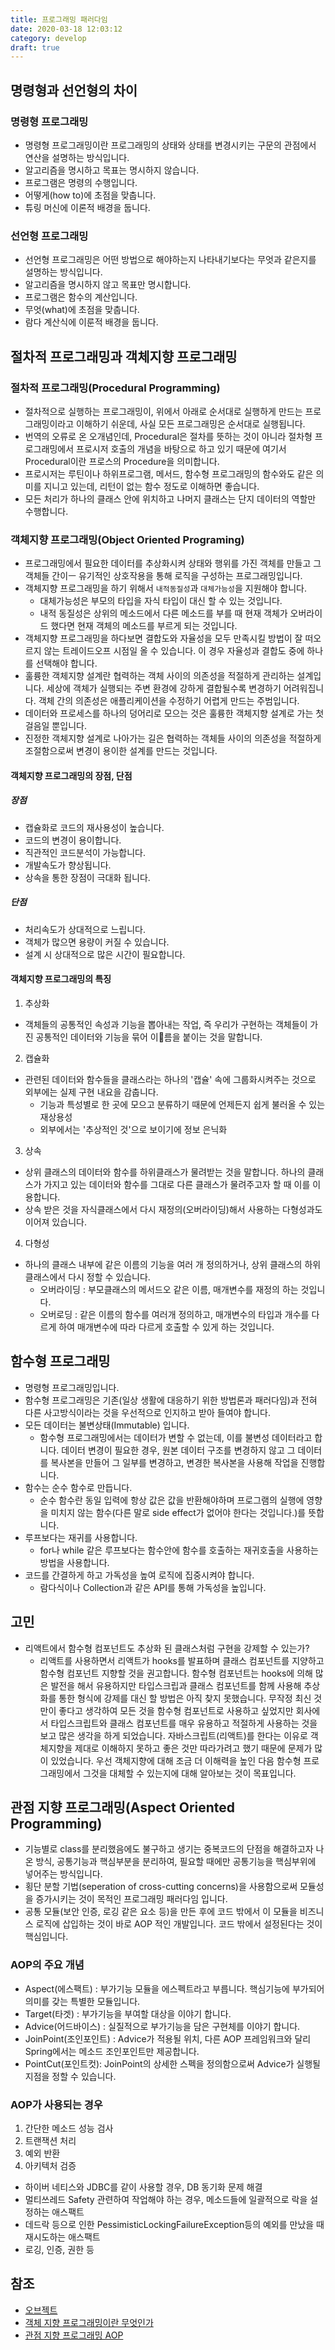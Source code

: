 ```yaml
---
title: 프로그래밍 패러다임
date: 2020-03-18 12:03:12
category: develop
draft: true
---
```


## 명령형과 선언형의 차이

### 명령형 프로그래밍

- 명령형 프로그래밍이란 프로그래밍의 상태와 상태를 변경시키는 구문의 관점에서 연산을 설명하는 방식입니다.
- 알고리즘을 명시하고 목표는 명시하지 않습니다.
- 프로그램은 명령의 수행입니다.
- 어떻게(how to)에 초점을 맞춥니다.
- 튜링 머신에 이론적 배경을 둡니다.

### 선언형 프로그래밍

- 선언형 프로그래밍은 어떤 방법으로 해야하는지 나타내기보다는 무엇과 같은지를 설명하는 방식입니다.
- 알고리즘을 명시하지 않고 목표만 명시합니다.
- 프로그램은 함수의 계산입니다.
- 무엇(what)에 초점을 맞춥니다.
- 람다 계산식에 이룬적 배경을 둡니다.

## 절차적 프로그래밍과 객체지향 프로그래밍

### 절차적 프로그래밍(Procedural Programming)

- 절차적으로 실행하는 프로그래밍이, 위에서 아래로 순서대로 실행하게 만드는 프로그래밍이라고 이해하기 쉬운데, 사실 모든 프로그래밍은 순서대로 실행됩니다.
- 번역의 오류로 온 오개념인데, Procedural은 절차를 뜻하는 것이 아니라 절차형 프로그래밍에서 프로시저 호출의 개념을 바탕으로 하고 있기 때문에 여기서 Procedural이란 프로스의 Procedure을 의미합니다.
- 프로시저는 루틴이나 하위프로그램, 메서드, 함수형 프로그래밍의 함수와도 같은 의미를 지니고 있는데, 리턴이 없는 함수 정도로 이해하면 좋습니다.
- 모든 처리가 하나의 클래스 안에 위치하고 나머지 클래스는 단지 데이터의 역할만 수행합니다.

### 객체지향 프로그래밍(Object Oriented Programing)

- 프로그래밍에서 필요한 데이터를 추상화시켜 상태와 행위를 가진 객체를 만들고 그 객체들 간이ㅡ 유기적인 상호작용을 통해 로직을 구성하는 프로그래밍입니다.
- 객체지향 프로그래밍을 하기 위해서 `내적동질성`과 `대체가능성`을 지원해야 합니다.
  - 대체가능성은 부모의 타입을 자식 타입이 대신 할 수 있는 것입니다.
  - 내적 동질성은 상위의 메소드에서 다른 메소드를 부를 때 현재 객체가 오버라이드 했다면 현재 객체의 메소드를 부르게 되는 것입니다.
- 객체지향 프로그래밍을 하다보면 결합도와 자율성을 모두 만족시킬 방법이 잘 떠오르지 않는 트레이드오프 시점일 올 수 있습니다. 이 경우 자율성과 결합도 중에 하나를 선택해야 합니다.
- 훌륭한 객체지향 설계란 협력하는 객체 사이의 의존성을 적절하게 관리하는 설계입니다. 세상에 객체가 실행되는 주변 환경에 강하게 결합될수록 변경하기 어려워집니다. 객체 간의 의존성은 애플리케이션을 수정하기 어렵게 만드는 주범입니다.
- 데이터와 프로세스를 하나의 덩어리로 모으는 것은 훌륭한 객체지향 설계로 가는 첫걸음일 뿐입니다.
- 진정한 객체지향 설계로 나아가는 길은 협력하는 객체들 사이의 의존성을 적절하게 조절함으로써 변경이 용이한 설계를 만드는 것입니다.

#### 객체지향 프로그래밍의 장점, 단점

##### 장점

- 캡슐화로 코드의 재사용성이 높습니다.
- 코드의 변경이 용이합니다.
- 직관적인 코드분석이 가능합니다.
- 개발속도가 향상됩니다.
- 상속을 통한 장점이 극대화 됩니다.

##### 단점

- 처리속도가 상대적으로 느립니다.
- 객체가 많으면 용량이 커질 수 있습니다.
- 설계 시 상대적으로 많은 시간이 필요합니다.

#### 객체지향 프로그래밍의 특징

1. 추상화

- 객체들의 공통적인 속성과 기능을 뽑아내는 작업, 즉 우리가 구현하는 객체들이 가진 공통적인 데이터와 기능을 묶어 이름을 붙이는 것을 말합니다.

2. 캡슐화

- 관련된 데이터와 함수들을 클래스라는 하나의 '캡슐' 속에 그룹화시켜주는 것으로 외부에는 실제 구현 내요을 감춥니다.
  - 기능과 특성별로 한 곳에 모으고 분류하기 때문에 언제든지 쉽게 불러올 수 있는 재상용성
  - 외부에서는 '추상적인 것'으로 보이기에 정보 은닉화

3. 상속

- 상위 클래스의 데이터와 함수를 하위클래스가 물려받는 것을 말합니다. 하나의 클래스가 가지고 있는 데이터와 함수를 그대로 다른 클래스가 물려주고자 할 때 이를 이용합니다.
- 상속 받은 것을 자식클래스에서 다시 재정의(오버라이딩)해서 사용하는 다형성과도 이어져 있습니다.

4. 다형성

- 하나의 클래스 내부에 같은 이름의 기능을 여러 개 정의하거나, 상위 클래스의 하위 클래스에서 다시 정할 수 있습니다.
  - 오버라이딩 : 부모클래스의 메서드오 같은 이름, 매개변수를 재정의 하는 것입니다.
  - 오버로딩 : 같은 이름의 함수를 여러개 정의하고, 매개변수의 타입과 개수를 다르게 하여 매개변수에 따라 다르게 호출할 수 있게 하는 것입니다.

## 함수형 프로그래밍

- 명령형 프로그래밍입니다.
- 함수형 프로그래밍은 기존(일상 생활에 대응하기 위한 방법론과 패러다임)과 전혀 다른 사고방식이라는 것을 우선적으로 인지하고 받아 들여야 합니다.
- 모든 데이터는 불변상태(Immutable) 입니다.
  - 함수형 프로그래밍에서는 데이터가 변할 수 없는데, 이를 불변성 데이터라고 합니다. 데이터 변경이 필요한 경우, 원본 데이터 구조를 변경하지 않고 그 데이터를 복사본을 만들어 그 일부를 변경하고, 변경한 복사본을 사용해 작업을 진행합니다.
- 함수는 순수 함수로 만듭니다.
  - 순수 함수란 동일 입력에 항상 값은 값을 반환해야하며 프로그램의 실행에 영향을 미치지 않는 함수(다른 말로 side effect가 없어야 한다는 것입니다.)를 뜻합니다.
- 루프보다는 재귀를 사용합니다.
  - for나 while 같은 루프보다는 함수안에 함수를 호출하는 재귀호출을 사용하는 방법을 사용합니다.
- 코드를 간결하게 하고 가독성을 높여 로직에 집중시켜야 합니다.
  - 람다식이나 Collection과 같은 API를 통해 가독성을 높입니다.

## 고민

- 리액트에서 함수형 컴포넌트도 추상화 된 클래스처럼 구현을 강제할 수 있는가?
  - 리액트를 사용하면서 리액트가 hooks를 발표하며 클래스 컴포넌트를 지양하고 함수형 컴포넌트 지향할 것을 권고합니다. 함수형 컴포넌트는 hooks에 의해 많은 발전을 해서 유용하지만 타입스크립과 클래스 컴포넌트를 함께 사용해 추상화를 통한 형식에 강제를 대신 할 방법은 아직 찾지 못했습니다. 무작정 최신 것만이 좋다고 생각하여 모든 것을 함수형 컴포넌트로 사용하고 싶었지만 회사에서 타입스크립트와 클래스 컴포넌트를 매우 유용하고 적절하게 사용하는 것을 보고 많은 생각을 하게 되었습니다. 자바스크립트(리액트)를 한다는 이유로 객체지향을 제대로 이해하지 못하고 좋은 것만 따라가려고 했기 때문에 문제가 많이 있었습니다. 우선 객체지향에 대해 조금 더 이해력을 높인 다음 함수형 프로그래밍에서 그것을 대체할 수 있는지에 대해 알아보는 것이 목표입니다.

## 관점 지향 프로그래밍(Aspect Oriented Programming)

- 기능별로 class를 분리했음에도 불구하고 생기는 중복코드의 단점을 해결하고자 나온 방식, 공통기능과 핵심부분을 분리하여, 필요할 때에만 공통기능을 핵심부위에 넣어주는 방식입니다.
- 횡단 분할 기법(seperation of cross-cutting concerns)을 사용함으로써 모듈성을 증가시키는 것이 목적인 프로그래밍 패러다임 입니다.
- 공통 모듈(보안 인증, 로깅 같은 요소 등)을 만든 후에 코드 밖에서 이 모듈을 비즈니스 로직에 삽입하는 것이 바로 AOP 적인 개발입니다. 코드 밖에서 설정된다는 것이 핵심입니다.

### AOP의 주요 개념

- Aspect(에스팩트) : 부가기능 모듈을 에스펙트라고 부릅니다. 핵심기능에 부가되어 의미를 갖는 특별한 모듈입니다.
- Target(타겟) : 부가기능을 부여할 대상을 이야기 합니다.
- Advice(어드바이스) : 실질적으로 부가기능을 담은 구현체를 이야기 합니다.
- JoinPoint(조인포인트) : Advice가 적용될 위치, 다른 AOP 프레임워크와 달리 Spring에서는 메소드 조인포인트만 제공합니다.
- PointCut(포인트컷): JoinPoint의 상세한 스펙을 정의함으로써 Advice가 실행될 지점을 정할 수 있습니다.

### AOP가 사용되는 경우

1. 간단한 메소드 성능 검사
2. 트랜잭션 처리
3. 예외 반환
4. 아키텍처 검증

- 하이버 네티스와 JDBC를 같이 사용할 경우, DB 동기화 문제 해결
- 멀티쓰레드 Safety 관련하여 작업해야 하는 경우, 메소드들에 일괄적으로 락을 설정하는 애스팩트
- 데드락 등으로 인한 PessimisticLockingFailureException등의 예외를 만났을 때 재시도하는 애스팩트
- 로깅, 인증, 권한 등

## 참조

- [오브젝트](http://mobile.kyobobook.co.kr/showcase/book/KOR/9791158391409?orderClick=Ow1)
- [객체 지향 프로그래밍이란 무엇인가](https://blog.metafor.kr/141)
- [관점 지향 프로그래밍 AOP](https://blog.metafor.kr/142)
